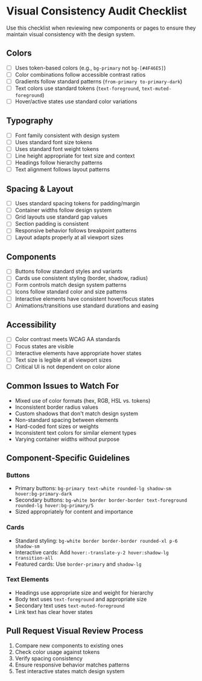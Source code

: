 # Visual Consistency Audit Checklist

Use this checklist when reviewing new components or pages to ensure they maintain visual consistency with the design system.

## Colors

- [ ] Uses token-based colors (e.g., `bg-primary` not `bg-[#4F46E5]`)
- [ ] Color combinations follow accessible contrast ratios
- [ ] Gradients follow standard patterns (`from-primary to-primary-dark`)
- [ ] Text colors use standard tokens (`text-foreground`, `text-muted-foreground`)
- [ ] Hover/active states use standard color variations

## Typography

- [ ] Font family consistent with design system
- [ ] Uses standard font size tokens 
- [ ] Uses standard font weight tokens
- [ ] Line height appropriate for text size and context
- [ ] Headings follow hierarchy patterns
- [ ] Text alignment follows layout patterns

## Spacing & Layout

- [ ] Uses standard spacing tokens for padding/margin
- [ ] Container widths follow design system
- [ ] Grid layouts use standard gap values
- [ ] Section padding is consistent
- [ ] Responsive behavior follows breakpoint patterns
- [ ] Layout adapts properly at all viewport sizes

## Components

- [ ] Buttons follow standard styles and variants
- [ ] Cards use consistent styling (border, shadow, radius)
- [ ] Form controls match design system patterns
- [ ] Icons follow standard color and size patterns
- [ ] Interactive elements have consistent hover/focus states
- [ ] Animations/transitions use standard durations and easing

## Accessibility

- [ ] Color contrast meets WCAG AA standards
- [ ] Focus states are visible
- [ ] Interactive elements have appropriate hover states
- [ ] Text size is legible at all viewport sizes
- [ ] Critical UI is not dependent on color alone

## Common Issues to Watch For

- Mixed use of color formats (hex, RGB, HSL vs. tokens)
- Inconsistent border radius values
- Custom shadows that don't match design system
- Non-standard spacing between elements
- Hard-coded font sizes or weights
- Inconsistent text colors for similar element types
- Varying container widths without purpose

## Component-Specific Guidelines

### Buttons
- Primary buttons: `bg-primary text-white rounded-lg shadow-sm hover:bg-primary-dark`
- Secondary buttons: `bg-white border border-border text-foreground rounded-lg hover:bg-primary/5`
- Sized appropriately for content and importance

### Cards
- Standard styling: `bg-white border border-border rounded-xl p-6 shadow-sm`
- Interactive cards: Add `hover:-translate-y-2 hover:shadow-lg transition-all`
- Featured cards: Use `border-primary` and `shadow-lg`

### Text Elements
- Headings use appropriate size and weight for hierarchy
- Body text uses `text-foreground` and appropriate size
- Secondary text uses `text-muted-foreground`
- Link text has clear hover states

## Pull Request Visual Review Process

1. Compare new components to existing ones
2. Check color usage against tokens
3. Verify spacing consistency
4. Ensure responsive behavior matches patterns
5. Test interactive states match design system